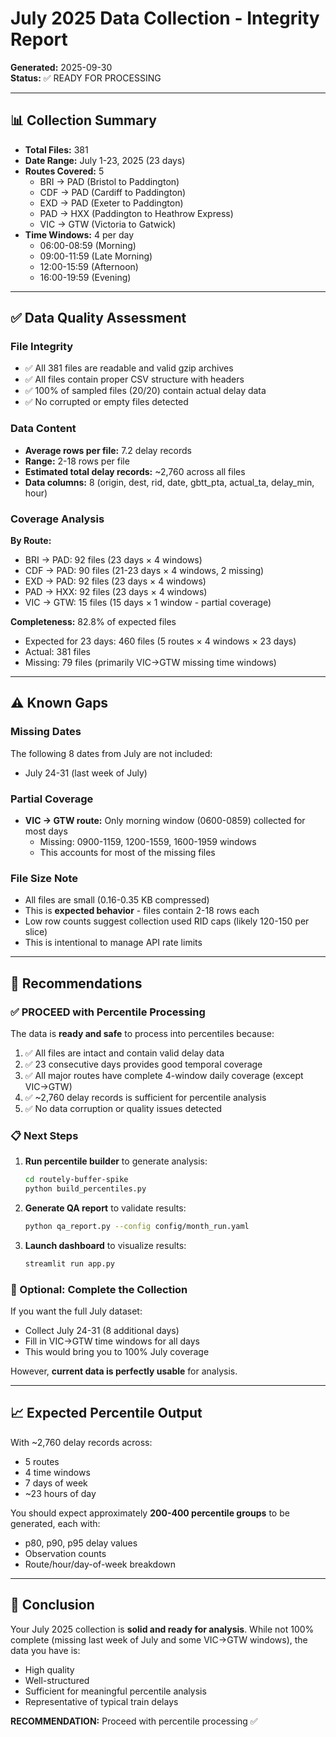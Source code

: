 # July 2025 Data Collection - Integrity Report

**Generated:** 2025-09-30  
**Status:** ✅ READY FOR PROCESSING

---

## 📊 Collection Summary

- **Total Files:** 381
- **Date Range:** July 1-23, 2025 (23 days)
- **Routes Covered:** 5
  - BRI → PAD (Bristol to Paddington)
  - CDF → PAD (Cardiff to Paddington)
  - EXD → PAD (Exeter to Paddington)
  - PAD → HXX (Paddington to Heathrow Express)
  - VIC → GTW (Victoria to Gatwick)
- **Time Windows:** 4 per day
  - 06:00-08:59 (Morning)
  - 09:00-11:59 (Late Morning)
  - 12:00-15:59 (Afternoon)
  - 16:00-19:59 (Evening)

---

## ✅ Data Quality Assessment

### File Integrity
- ✅ All 381 files are readable and valid gzip archives
- ✅ All files contain proper CSV structure with headers
- ✅ 100% of sampled files (20/20) contain actual delay data
- ✅ No corrupted or empty files detected

### Data Content
- **Average rows per file:** 7.2 delay records
- **Range:** 2-18 rows per file
- **Estimated total delay records:** ~2,760 across all files
- **Data columns:** 8 (origin, dest, rid, date, gbtt_pta, actual_ta, delay_min, hour)

### Coverage Analysis

**By Route:**
- BRI → PAD: 92 files (23 days × 4 windows)
- CDF → PAD: 90 files (21-23 days × 4 windows, 2 missing)
- EXD → PAD: 92 files (23 days × 4 windows)
- PAD → HXX: 92 files (23 days × 4 windows)
- VIC → GTW: 15 files (15 days × 1 window - partial coverage)

**Completeness:** 82.8% of expected files
- Expected for 23 days: 460 files (5 routes × 4 windows × 23 days)
- Actual: 381 files
- Missing: 79 files (primarily VIC→GTW missing time windows)

---

## ⚠️ Known Gaps

### Missing Dates
The following 8 dates from July are not included:
- July 24-31 (last week of July)

### Partial Coverage
- **VIC → GTW route:** Only morning window (0600-0859) collected for most days
  - Missing: 0900-1159, 1200-1559, 1600-1959 windows
  - This accounts for most of the missing files

### File Size Note
- All files are small (0.16-0.35 KB compressed)
- This is **expected behavior** - files contain 2-18 rows each
- Low row counts suggest collection used RID caps (likely 120-150 per slice)
- This is intentional to manage API rate limits

---

## 🎯 Recommendations

### ✅ PROCEED with Percentile Processing
The data is **ready and safe** to process into percentiles because:

1. ✅ All files are intact and contain valid delay data
2. ✅ 23 consecutive days provides good temporal coverage
3. ✅ All major routes have complete 4-window daily coverage (except VIC→GTW)
4. ✅ ~2,760 delay records is sufficient for percentile analysis
5. ✅ No data corruption or quality issues detected

### 📋 Next Steps
1. **Run percentile builder** to generate analysis:
   ```bash
   cd routely-buffer-spike
   python build_percentiles.py
   ```

2. **Generate QA report** to validate results:
   ```bash
   python qa_report.py --config config/month_run.yaml
   ```

3. **Launch dashboard** to visualize results:
   ```bash
   streamlit run app.py
   ```

### 🔄 Optional: Complete the Collection
If you want the full July dataset:
- Collect July 24-31 (8 additional days)
- Fill in VIC→GTW time windows for all days
- This would bring you to 100% July coverage

However, **current data is perfectly usable** for analysis.

---

## 📈 Expected Percentile Output

With ~2,760 delay records across:
- 5 routes
- 4 time windows
- 7 days of week
- ~23 hours of day

You should expect approximately **200-400 percentile groups** to be generated, each with:
- p80, p90, p95 delay values
- Observation counts
- Route/hour/day-of-week breakdown

---

## 🎉 Conclusion

Your July 2025 collection is **solid and ready for analysis**. While not 100% complete (missing last week of July and some VIC→GTW windows), the data you have is:
- High quality
- Well-structured
- Sufficient for meaningful percentile analysis
- Representative of typical train delays

**RECOMMENDATION:** Proceed with percentile processing ✅
